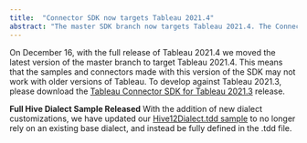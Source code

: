 ```yaml
---
title:  "Connector SDK now targets Tableau 2021.4"
abstract: "The master SDK branch now targets Tableau 2021.4. The Connector SDK for 2021.3 has released for those wishing to target that version."
---
```


On December 16, with the full release of Tableau 2021.4 we moved the latest version of the master branch to target Tableau 2021.4. This means that the samples and connectors made with this version of the SDK may not work with older versions of Tableau. To develop against Tableau 2021.3, please download the [Tableau Connector SDK for Tableau 2021.3](https://github.com/tableau/connector-plugin-sdk/releases/tag/tableau-2021.3) release.

__Full Hive Dialect Sample Released__
With the addition of new dialect customizations, we have updated our [Hive12Dialect.tdd sample](https://github.com/tableau/connector-plugin-sdk/blob/master/samples/components/dialects/Hive12Dialect.tdd) to no longer rely on an existing base dialect, and instead be fully defined in the .tdd file.